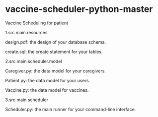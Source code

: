 # vaccine-scheduler-python-master
 Vaccine Scheduling for patient
 
1.src.main.resources

design.pdf: the design of your database schema.

create.sql: the create statement for your tables.

2.src.main.scheduler.model

Caregiver.py: the data model for your caregivers.

Patient.py: the data model for your users.

Vaccine.py: the data model for vaccines.

3.src.main.scheduler

Scheduler.py: the main runner for your command-line interface.
